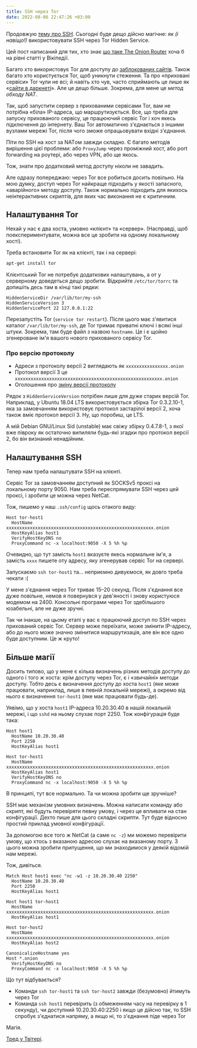 ```yaml
---
title: SSH через Tor
date: 2022-08-06 22:47:26 +03:00
---
```


Продовжую [тему про SSH][1]. Сьогодні буде дещо дійсно магічне: як _(і навіщо!)_ використовувати SSH через <span lang="en">Tor Hidden Service</span>.

Цей пост написаний для тих, хто знає [що таке <span lang="en">The Onion Router</span>][2] хоча б на рівні статті у Вікіпедії.

Багато хто використовує Tor для доступу до [заблокованих сайтів][6]. Також багато хто користується Tor, щоб уникнути стеження. Та про «приховані сервіси» Tor чули не всі; й навіть хто чув, часто сприймають це лише як «[сайти в даркнеті][5]». Але це дещо більше. Зокрема, для мене це _метод обходу NAT_.

Так, щоб запустити сервер з прихованими сервісами Tor, вам не потрібна «біла» IP-адреса, що маршрутизується. Все, що треба для запуску прихованого сервісу, це працюючий сервіс Tor і хоч якесь підключення до інтернету. Ваш Tor автоматично з'єднається з іншими вузлами мережі Tor, після чого зможе опрацьовувати вхідні з'єднання.

Піти по SSH на хост за NATом завжди складно. Є багато методів вирішення цієї проблеми: або `ProxyJump` через проміжний хост, або <span lang="en">port forwarding</span> на роутері, або через VPN, або ще якось.

Тож, знати про додатковий метод доступу ніколи не завадить.

Але одразу попереджаю: через Tor все робиться досить повільно. На мою думку, доступ через Tor найкраще підходить у якості запасного, «аварійного» методу доступу. Також нормально підходить для якихось неінтерактивних скриптів, для яких час виконання не є критичним.


## Налаштування Tor

Нехай у нас є два хоста, умовно «клієнт» та «сервер». (Насправді, щоб поекспериментувати, можна все це зробити на одному локальному хості).

Треба встановити Tor як на клієнті, так і на сервері:

```sh
apt-get install tor
```

Клієнтський Tor не потребує додаткових налаштувань, а от у серверному доведеться дещо зробити. Відкрийте `/etc/tor/torrc` та допишіть десь там в кінці такі рядки:

```
HiddenServiceDir /var/lib/tor/my-ssh
HiddenServiceVersion 3
HiddenServicePort 22 127.0.0.1:22
```

Перезапустіть Tor (`service tor restart`). Після цього має з'явитися каталог `/var/lib/tor/my-ssh`, де Tor тримає приватні ключі і всякі інші штуки. Зокрема, там буде файл з назвою `hostname`. Це і є щойно згенероване ім'я вашого нового прихованого сервісу Tor.


### Про версію протоколу

 - Адреси з протоколу версії 2 виглядають як `xxxxxxxxxxxxxxxx.onion`
 - Протокол версії 3 це `xxxxxxxxxxxxxxxxxxxxxxxxxxxxxxxxxxxxxxxxxxxxxxxxxxxxxxxx.onion`
 - Оголошення про [зміну версії протоколу][3]

Рядок з `HiddenServiceVersion` потрібен лише для дуже старих версій Tor. Наприклад, у Ubuntu 18.04 LTS використовується збірка Tor 0.3.2.10-1, яка за замовчанням використовує протокол застарілої версії 2, хоча також вміє протокол версії 3. Ну, що поробиш, це LTS.

А мій Debian GNU/Linux Sid (unstable) має свіжу збірку 0.4.7.8-1, з якої вже півроку як остаточно випиляли будь-які згадки про протокол версії 2, бо він визнаний ненадійним.


## Налаштування SSH

Тепер нам треба налаштувати SSH на клієнті.

Сервіс Tor за замовчанням доступний як SOCKSv5 проксі на локальному порту 9050. Нам треба переспрямувати SSH через цей проксі, і зробити це можна через NetCat.

Тож, пишемо у наш `.ssh/config` щось отакого виду:

```ssh_config
Host tor-host1
  HostName xxxxxxxxxxxxxxxxxxxxxxxxxxxxxxxxxxxxxxxxxxxxxxxxxxxxxxxx.onion
  HostKeyAlias host1
  VerifyHostKeyDNS no
  ProxyCommand nc -x localhost:9050 -X 5 %h %p
```

Очевидно, що тут замість `host1` вказуєте якесь нормальне ім'я, а замість `xxxx` пишете оту адресу, яку згенерував сервіс Tor на сервері.

Запускаємо `ssh tor-host1` та… неприємно дивуємося, як довго треба чекати :(

У мене з'єднання через Tor триває 15–20 секунд. Після з'єднання все дуже повільне, немов я повернувся у дев'яності і знову користуюся модемом на 2400. Консольні програми через Tor здебільшого юзабельні, але не дуже зручні.

Так чи інакше, на цьому етапі у вас є працюючий доступ по SSH через прихований сервіс Tor. Сервер може переїхати, може змінити IP-адресу, або до нього може значно змінитися маршрутизація, але він все одно буде доступним. Це ж круто!


## Більше магії

Досить типово, що у мене є кілька визначень різних методів доступу до одного і того ж хоста: крім доступу через Tor, є і «звичайні» методи доступу. Тобто десь є визначення доступу до хоста `host1` (яке може працювати, наприклад, лише в певній локальній мережі), а окремо від нього є визначення `tor-host1` (яке має працювати будь-де).

Уявімо, що у хоста `host1` IP-адреса 10.20.30.40 в нашій локальній мережі, і що `sshd` на ньому слухає порт 2250. Тож конфігурація буде така:

```ssh_config
Host host1
  HostName 10.20.30.40
  Port 2250
  HostKeyAlias host1

Host tor-host1
  HostName xxxxxxxxxxxxxxxxxxxxxxxxxxxxxxxxxxxxxxxxxxxxxxxxxxxxxxxx.onion
  HostKeyAlias host1
  VerifyHostKeyDNS no
  ProxyCommand nc -x localhost:9050 -X 5 %h %p
```

В принципі, тут все нормально. Та чи можна зробити ще зручніше?

SSH має механізм умовних визначень. Можна написати команду або скрипт, які будуть перевіряти певну умову, і через це впливати на стан конфігурації. Дехто пише для цього складні скрипти. Тут буде відносно простий приклад умовної конфігурації.

За допомогою все того ж NetCat (а саме `nc -z`) ми можемо перевірити умову, що хтось з вказаною адресою слухає на вказаному порту. З цього можна зробити припущення, що ми знаходимося у деякій відомій нам мережі.

Тож, дивіться.

```ssh_config
Match Host host1 exec "nc -w1 -z 10.20.30.40 2250"
  HostName 10.20.30.40
  Port 2250
  HostKeyAlias host1

Host host1 tor-host1
  HostName xxxxxxxxxxxxxxxxxxxxxxxxxxxxxxxxxxxxxxxxxxxxxxxxxxxxxxxx.onion
  HostKeyAlias host1

Host tor-host2
  HostName xxxxxxxxxxxxxxxxxxxxxxxxxxxxxxxxxxxxxxxxxxxxxxxxxxxxxxxx.onion
  HostKeyAlias host2

CanonicalizeHostname yes
Host *.onion
  VerifyHostKeyDNS no
  ProxyCommand nc -x localhost:9050 -X 5 %h %p
```

Що тут відбувається?

 - Команди `ssh tor-host1` та `ssh tor-host2` завжди (безумовно) йтимуть через Tor
 - Команда `ssh host1` перевірить (з обмеженням часу на перевірку в 1 секунду), чи доступний 10.20.30.40:2250 і якщо це дійсно так, то SSH спробує з'єднатися напряму, а якщо ні, то з'єднання піде через Tor

Магія.

[Тред у Твітері][4].

[1]: /2022/07/20/ssh-tips-and-tricks.html
[2]: https://uk.wikipedia.org/wiki/Tor
[3]: https://support.torproject.org/onionservices/v2-deprecation/
[4]: https://twitter.com/kastaneda/status/1522556465520721921
[5]: /2022/07/25/darknet-mirror.html
[6]: /2021/07/09/on-censorship.html

